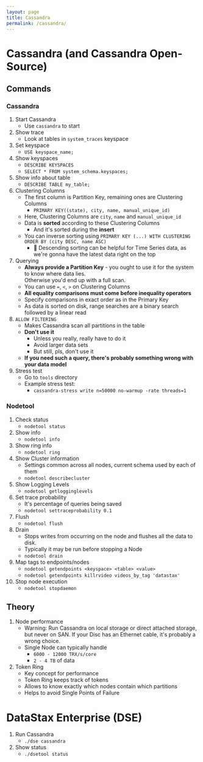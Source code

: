 ```yaml
---
layout: page
title: Cassandra
permalink: /cassandra/
---
```


# Cassandra (and Cassandra Open-Source)

## Commands

### Cassandra

1. Start Cassandra
   - Use `cassandra` to start
2. Show trace
   - Look at tables in `system_traces` keyspace
3. Set keyspace
   - `USE keyspace_name;`
4. Show keyspaces
   - `DESCRIBE KEYSPACES`
   - `SELECT * FROM system_schema.keyspaces;`
5. Show info about table
   - `DESCRIBE TABLE my_table;`
6. Clustering Columns
   - The first column is Partition Key, remaining ones are Clustering Columns
     - `PRIMARY KEY((state), city, name, manual_unique_id)`
   - Here, Clustering Columns are `city`, `name` and `manual_unique_id`
   - Data is **sorted** according to these Clustering Columns
     - And it's sorted during the **insert**
   - You can inverse sorting using `PRIMARY KEY (...) WITH CLUSTERING ORDER BY (city DESC, name ASC)`
     - 🔨 Descending sorting can be helpful for Time Series data, as we're gonna have the latest data right on the top
7. Querying
   - **Always provide a Partition Key** - you ought to use it for the system to know where data lies.  
     Otherwise you'd end up with a full scan.
   - You can use `=`, `<`, `>` on Clustering Columns
   - **All equality comparisons must come before inequality operators**
   - Specify comparisons in exact order as in the Primary Key
   - As data is sorted on disk, range searches are a binary search followed by a linear read
8. `ALLOW FILTERING`
   - Makes Cassandra scan all partitions in the table
   - **Don't use it**
     - Unless you really, really have to do it
     - Avoid larger data sets
     - But still, pls, don't use it
   - **If you need such a query, there's probably something wrong with your data model**
9. Stress test
   - Go to `tools` directory
   - Example stress test:
     - `cassandra-stress write n=50000 no-warmup -rate threads=1`

### Nodetool

1. Check status
   - `nodetool status`
2. Show info
   - `nodetool info`
3. Show ring info
   - `nodetool ring`
4. Show Cluster information
   - Settings common across all nodes, current schema used by each of them
   - `nodetool describecluster`
5. Show Logging Levels
   - `nodetool getlogginglevels`
6. Set trace probability
   - It's percentage of queries being saved
   - `nodetool settraceprobability 0.1`
7. Flush
   - `nodetool flush`
8. Drain
   - Stops writes from occurring on the node and flushes all the data to disk.
   - Typically it may be run before stopping a Node
   - `nodetool drain`
9. Map tags to endpoints/nodes
   - `nodetool getendpoints <keyspace> <table> <value>`
   - `nodetool getendpoints killrvideo videos_by_tag 'datastax'`
10. Stop node execution
    - `nodetool stopdaemon`

## Theory

1. Node performance
   - Warning: Run Cassandra on local storage or direct attached storage, but never on SAN. If your Disc has an Ethernet cable, it's probably a wrong choice.
   - Single Node can typically handle
     - `6000 - 12000 TRX/s/core`
     - `2 - 4 TB` of data
2. Token Ring
   - Key concept for performance
   - Token Ring keeps track of tokens
   - Allows to know exactly which nodes contain which partitions
   - Helps to avoid Single Points of Failure

# DataStax Enterprise (DSE)

1. Run Cassandra
   - `./dse cassandra`
2. Show status
   - `./dsetool status`
